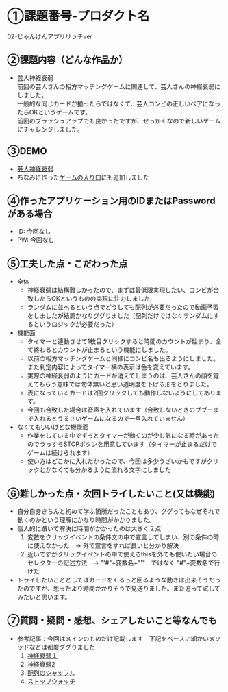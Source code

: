 # ①課題番号-プロダクト名
02-じゃんけんアプリリッチver

## ②課題内容（どんな作品か）
- 芸人神経衰弱  
前回の芸人さんの相方マッチングゲームに関連して、芸人さんの神経衰弱にしました。  
一般的な同じカードが揃ったらではなくて、芸人コンビの正しいペアになったらOKというゲームです。  
前回のブラッシュアップでも良かったですが、せっかくなので新しいゲームにチャレンジしました。

## ③DEMO
- [芸人神経衰弱](https://chisaxworks.github.io/gs_kadai02_janken_rich/memory.html)
- ちなみに作った[ゲームの入り口](https://chisaxworks.github.io/gs_kadai02_janken_rich/)にも追加しました

## ④作ったアプリケーション用のIDまたはPasswordがある場合

- ID: 今回なし
- PW: 今回なし

## ⑤工夫した点・こだわった点
- 全体    
    - 神経衰弱は結構難しかったので、まずは最低限実現したい、コンビが合致したらOKというものの実現に注力しました.
    - ランダムに並べるという点でどうしても配列が必要だったので動画予習をしましたが結局かなりググりました（配列だけではなくランダムにするというロジックが必要だった）  
- 機能面  
    - タイマーと連動させて1枚目クリックすると時間のカウントが始まり、全て終わるとカウントが止まるという機能にしました。
    - 以前の相方マッチングゲームと同様にコンビ名も出るようにしました。また判定内容によってタイマー横の表示は色を変えています。
    - 実際の神経衰弱のようにカードが消えてしまうのは、芸人さんの顔を覚えてもらう意味では勿体無いと思い透明度を下げる形をとりました。
    - 表になっているカードは2回クリックしても動作しないようにしてあります。
    - 今回も合致した場合は音声を入れています（合致しないときのブブーまで入れるとうるさいゲームになるので一旦入れていません）  
- なくてもいいけどな機能面
    - 作業をしている中でずっとタイマーが動くのが少し気になる時があったのでうっすらSTOPボタンを用意しています（タイマーが止まるだけでゲームは続けられます）
    - 使い方はどこかに入れたかったので、今回は多少うざいかもですがクリックとかなくても分かるように流れる文字にしました

## ⑥難しかった点・次回トライしたいこと(又は機能)

- 自分自身きちんと初めて学ぶ箇所だったこともあり、ググってもなぜそれで動くのかという理解にかなり時間がかかりました。
- 個人的に躓いて解決に時間がかかったのは大きく２点
  1. 変数をクリックイベントの条件文の中で宣言してしまい、別の条件の時に使えなかった　→ 外で宣言をすれば良いと分かり解決
  2. 近いですがクリックイベントの中で使えるthisを外でも使いたい場合のセレクターの記述方法　→ "'#"+変数名+"'"　ではなく "#"+変数名で行けた
- トライしたいこととしてはカードをくるっと回るような動きは出来そうだったのですが、思ったより時間かかりそうで見送りました。また追って試してみたいと思います。

## ⑦質問・疑問・感想、シェアしたいこと等なんでも
- 参考記事：今回はメインのものだけ記載します　下記をベースに細かいメソッドなどは都度ググりました
  1. [神経衰弱１](https://note.com/one_programming/n/n96176e4825d2)
  2. [神経衰弱2](https://kazutameblog.com/javascript/toranp-narvous/)
  3. [配列のシャッフル](https://qiita.com/pure-adachi/items/77fdf665ff6e5ea22128)
  4. [ストップウォッチ](https://qiita.com/RyujiWatanabe/items/d93a59d2ad02a33cecca)
